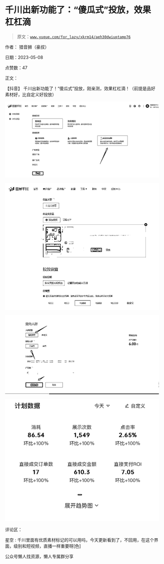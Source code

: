 # 千川出新功能了：“傻瓜式”投放，效果杠杠滴

> 原文：[`www.yuque.com/for_lazy/xkrm14/aeh30dwiuptamp76`](https://www.yuque.com/for_lazy/xkrm14/aeh30dwiuptamp76)



作者： 猎音狮（豪叔）



日期：2023-05-08



点赞数：47



正文：



【抖音】 千川出新功能了！“傻瓜式”投放，刚亲测，效果杠杠滴！（前提是品好素材好，比自定义好投放）



![](img/ce103cc8f172354d66e0c7ed123f64b7.png)



![](img/d9bbbd47927ad89b8f415e2e520b7fa0.png)



![](img/8feb8d43ee9ebafba02215f5e6b247bc.png)



![](img/d22d9aa7ecd564634e46308ec2ddb0e1.png)



评论区：



星空 : 千川里面有优质素材标记的可以用吗，今天更新看到了，不回用，在这个界面，级别和短视频，直播一样重要呀[色]



公众号懒人找资源，懒人专属群分享

